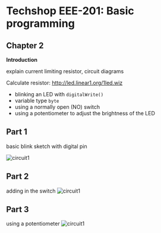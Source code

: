 # Techshop EEE-201: Basic programming

## Chapter 2

**Introduction**

explain current limiting resistor, circuit diagrams

Calculate resistor: http://led.linear1.org/1led.wiz


- blinking an LED with `digitalWrite()`
- variable type `byte`
- using a normally open (NO) switch 
- using a potentiometer to adjust the brightness of the LED


## Part 1 

basic blink sketch with digital pin

![circuit1](https://cdn.rawgit.com/ConstantinoSchillebeeckx/Techshop-EEE-201/master/chapter_2/Chapter-2-Part-1.svg)

## Part 2

adding in the switch
![circuit1](https://cdn.rawgit.com/ConstantinoSchillebeeckx/Techshop-EEE-201/master/chapter_2/Chapter-2-Part-2.svg)

## Part 3

using a potentiometer
![circuit1](https://cdn.rawgit.com/ConstantinoSchillebeeckx/Techshop-EEE-201/master/chapter_2/Chapter-2-Part-3.svg)
